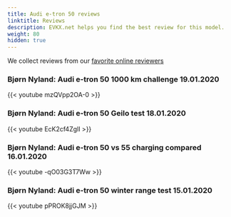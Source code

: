 ```yaml
---
title: Audi e-tron 50 reviews
linktitle: Reviews
description: EVKX.net helps you find the best review for this model. 
weight: 80
hidden: true
---
```

<object type="image/svg+xml" data="../modelnavigation.svg"></object>
We collect reviews from our [favorite online reviewers](/guides/evreviewers/)

### Bjørn Nyland: Audi e-tron 50 1000 km challenge 19.01.2020

{{< youtube mzQVpp2OA-0 >}}

### Bjørn Nyland: Audi e-tron 50 Geilo test 18.01.2020

{{< youtube EcK2cf4ZglI >}}

### Bjørn Nyland: Audi e-tron 50 vs 55 charging compared 16.01.2020

{{< youtube -qO03G3T7Ww >}}

### Bjørn Nyland: Audi e-tron 50 winter range test 15.01.2020

{{< youtube pPROK8jjGJM >}}

